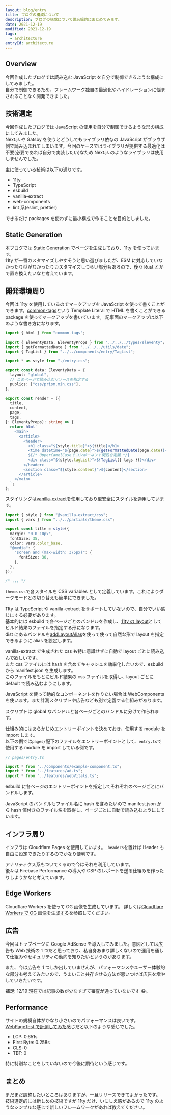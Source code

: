 ```yaml
---
layout: blog/entry
title: ブログの構成について
description: ブログの構成について備忘録的にまとめてみます。
date: 2021-12-19
modified: 2021-12-19
tags:
  - architecture
entryId: architecture
---
```


## Overview

今回作成したブログでは読み込む JavaScript を自分で制御できるような構成にしてみました。  
自分で制御できるため、フレームワーク独自の最適化やハイドレーションに悩まされることなく開発できました。

## 技術選定

今回作成したブログでは JavaScript の使用を自分で制御できるような形の構成にしてみました。  
Next.js や Gatsby を使うとどうしてもライブラリ依存の JavaScript がブラウザ側で読み込まれてしまいます。今回のケースではライブラリが提供する最適化は不要(必要であれば自分で実装したい)なため Next.js のようなライブラリは使用しませんでした。

主に使っている技術は以下の通りです。

- 11ty
- TypeScript
- esbuild
- vanilla-extract
- web-components
- lint 系(eslint, prettier)

できるだけ packages を使わずに最小構成で作ることを目的としました。

## Static Generation

本ブログでは Static Generation でページを生成しており、11ty を使っています。  
11ty が一番カスタマイズしやすそうと思い選びましたが、ESM に対応していなかったり型がなかったりカスタマイズしづらい部分もあるので、後々 Rust とかで置き換えたいなと考えています。

## 開発環境周り

今回は 11ty を使用しているのでマークアップを JavaScript を使って書くことができます。[common-tags](https://www.npmjs.com/package/common-tags)という Template Literal で HTML を書くことができる package を使ってマークアップを書いています。
記事面のマークアップは以下のような書き方になります。

```ts
import { html } from "common-tags";

import { EleventyData, EleventyProps } from "../../../types/eleventy";
import { getFormattedDate } from "../../../utils/date";
import { TagList } from "../../components/entry/TagList";

import * as style from "./entry.css";

export const data: EleventyData = {
  layout: "global",
  // このページで読み込むリソースを指定する
  publics: ["css/prism.min.css"],
};

export const render = ({
  title,
  content,
  page,
  tags,
}: EleventyProps): string => {
  return html`
    <main>
      <article>
        <header>
          <h1 class="${style.title}">${title}</h1>
          <time datetime="${page.date}">${getFormattedDate(page.date)}</time>
          ${/* UpperCamelCaseでコンポーネント関数を定義 */}
          <div class="${style.tagList}">${TagList({ tags })}</div>
        </header>
        <section class="${style.content}">${content}</section>
      </article>
    </main>
  `;
};
```

スタイリングは[vanilla-extract](https://vanilla-extract.style/)を使用しており型安全にスタイルを適用しています。

```ts
import { style } from "@vanilla-extract/css";
import { vars } from "../../partials/theme.css";

export const title = style({
  margin: "0 0 10px",
  fontSize: 35,
  color: vars.color_base,
  "@media": {
    "screen and (max-width: 375px)": {
      fontSize: 30,
    },
  },
});

/* ... */
```

`theme.css`で各スタイルを CSS variables として定義しています。これによりダークモードとの切り替えも簡単にできました。

11ty は TypeScript や vanilla-extract をサポートしていないので、自分でいい感じにする必要があります。  
基本的には esbuild で各ページごとのバンドルを作成し、[11ty の layout](https://www.11ty.dev/docs/layouts/)としてビルド結果のファイルを指定する形になります。  
dist にあるバンドルを[addLayoutAlias](https://www.11ty.dev/docs/layouts/#layout-aliasing)を使って使って自然な形で layout を指定できるように alias を設定します。

vanilla-extract で生成された css も特に意識せずに自動で layout ごとに読み込んで欲しいです。  
また css ファイルには hash を含めてキャッシュを効率化したいので、esbuild から manifest.json を生成します。  
このファイルをもとにビルド結果の css ファイルを取得し、layout ごとに default で読み込むようにします。

JavaScript を使って動的なコンポーネントを作りたい場合は WebComponents を使います。また計測スクリプトや広告なども別で定義する仕組みがあります。

スクリプトは global なバンドルと各ページごとのバンドルに分けて作られます。

仕組み的にはあらかじめエントリーポイントを決めておき、使用する module を import します。  
以下の例では`pages/`配下のファイルをエントリーポイントとして、`entry.ts`で使用する module を import している例です。

```ts
// pages/entry.ts

import * from "../components/example-component.ts";
import * from "../features/ad.ts";
import * from "../features/webVitals.ts";
```

esbuild に各ページのエントリーポイントを指定してそれぞれのページごとにバンドルします。

JavaScript のバンドルもファイル名に hash を含めたいので manifest.json から hash 値付きのファイル名を取得し、ページごとに自動で読み込むようにしています。

## インフラ周り

インフラは Cloudflare Pages を使用しています。`_headers`を置けば Header も自由に設定できたりするのでかなり便利です。

アナリティクス系もついてくるので今はそれを利用しています。  
後々は Firebase Performance の導入や CSP のレポートを送る仕組みを作ったりしようかなと考えています。

## Edge Workers

Cloudflare Workers を使って OG 画像を生成しています。
詳しくは[Cloudflare Workers で OG 画像を生成する](https://blog.keiya01.dev/entry/og-image-in-workers/)を参照してください。

## 広告

今回はトップページに Google AdSense を導入してみました。意図としては広告も Web 技術の 1 つだと思っており、私自身あまり詳しくないので運用を通して仕組みやセキュリティの動向を知りたいというのがあります。

また、今は広告を 1 つしか出していませんが、パフォーマンスやユーザー体験的な部分も考えてみたいので、うまいこと共存させる方法が思いつけば広告を増やしていきたいです。

補足: 12/19 現在では記事の数が少なすぎて審査が通っていないです 😀。

## Performance

サイトの規模自体がかなり小さいのでパフォーマンスは良いです。
[WebPageTest で計測してみた](https://www.webpagetest.org/result/211219_AiDc6K_b1b50ca42aca57f6cc174067f5e9e60f/)感じだと以下のような感じでした。

- LCP: 0.651s
- First Byte: 0.258s
- CLS: 0
- TBT: 0

特に特別なことをしていないので今後に期待という感じです。

## まとめ

まだまだ調整したいところはありますが、一旦リリースできてよかったです。
技術選定的には新しめの技術ですが 11ty だけ、いにしえ感があるので 11ty のようなシンプルな感じで新しいフレームワークがあれば教えてください。
